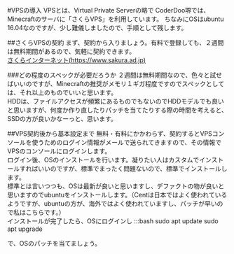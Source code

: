 #VPSの導入
VPSとは、Virtual Private Serverの略で
CoderDoo堺では、Minecraftのサーバに「さくらVPS」を利用しています。
ちなみにOSはubuntu 16.04なのですが、少し難儀しましたので、手順として残します。

##さくらVPSの契約
まず、契約から入りましょう。有料で登録しても、２週間は無料期間があるので、気軽に契約できます。  
[さくらインターネット(https://www.sakura.ad.jp)](https://www.sakura.ad.jp)

###どの程度のスペックが必要だろうか
２週間は無料期間なので、色々と試せばいいのですが、Minecraftの推奨がメモリ１ギガ程度ですのでスペックとしては、それ以上のものでいいと思います。  
HDDは、ファイルアクセスが頻繁にあるものでもないのでHDDモデルでも良いと思いますが、何度か作り直したりパッチを当てたりする際の時間を考えると、SSDの方が良いかなーっと、思います。

##VPS契約後から基本設定まで
無料・有料にかかわらず、契約するとVPSコンソールを使うためのログイン情報がメールで送られてきますので、その情報でVPSのコンソールにログインします。  
ログイン後、OSのインストールを行います。凝りたい人はカスタムでインストールすればいいのですが、標準でまったく問題ないので、標準でインストールします。  
標準とは言いつつも、OSは最新が良いと思いますし、デファクトの物が良いと思いますのでubuntuをインストールします。（Centは日本ではよく使われているようですが、ubuntuの方が、海外ではよく使われていますし、パッチが早いので私はこちらです。）  
インストールが完了したら、OSにログインし
:::bash
sudo apt update
sudo apt upgrade

で、OSのパッチを当てましょう。
